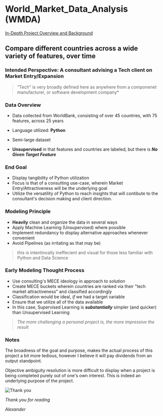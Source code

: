 # World_Market_Data_Analysis (WMDA)

[In-Depth Project Overview and Background](https://towardsdatascience.com/python-data-science-analytics-consulting-project-overview-c35739820b5c)

## Compare different countries across a wide variety of features, over time

### Intended Perspective:  **A consultant advising a Tech client on Market Entry/Expansion**
> "Tech" is very broadly defined here as anywhere from a componenet manufacturer, or software development company*


### Data Overview
- Data collected from WorldBank, consisting of over 45 countries, with 75 features, across 25 years

- Language utilized:   **Python**

- Semi-large dataset

- **Unsupervised** in that features and countries are labeled, but there is ***No Given Target Feature***

### End Goal
- Display tangibility of Python utilization
- Focus is that of a consulting use-case, wherein Market Entry/Attractiveness will be the underlying goal
- Utilize the versatility of Python to reach insights that will contibute to the consultant's decision making and client direction.

### Modeling Principle
- **Heavily** clean and organize the data in several ways
- Apply Machine Learning (Unsupervised) where possible
- Implement redundancy to display alternative approaches whenever convenient
- Avoid Pipelines (as irritating as that may be)
> this is intentinoally ineffecient and visual for those less familiar with Python and Data Science

### Early Modeling Thought Process
- Use consulting's MECE ideology in approach to solution
- Create MECE buckets wherein countries are ranked via their "tech market attractiveness" and classified accordingly
- Classification would be ideal, *if* we had a target variable
- Ensure that we utilize all of the data available
- In this case, Supervised Learning is ***substantially*** simpler (and quicker) than Unsupervised Learning
> *The more challenging a personal project is, the more impressive the result*

### Notes
The broadness of the goal and purpose, makes the actual process of this project a bit more tedious, however I believe it will pay dividends from an output standpoint.

Objective ambiguity resolution is more difficult to display when a project is being completed purely out of one's own interest. This is indeed an underlying purpose of the project.


![Thank you](https://i.imgur.com/WWBhbvb.gif)


*Thank you for reading*


*Alexander*


